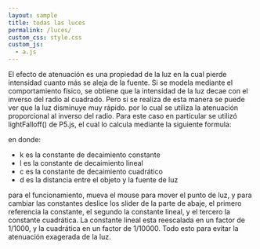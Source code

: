 ```yaml
---
layout: sample
title: todas las luces
permalink: /luces/
custom_css: style.css
custom_js:
  - a.js
---
```

El efecto de atenuación es una propiedad de la luz en la cual pierde intensidad cuanto más se aleja de la fuente. Si se modela mediante el comportamiento físico, se obtiene que la intensidad de la luz decae con el inverso del radio al cuadrado. Pero si se realiza de esta manera se puede ver que la luz disminuye muy rápido. por lo cual se utiliza la atenuación proporcional al inverso del radio. Para este caso en particular se utilizó lightFalloff() de P5.js, el cual lo calcula mediante la siguiente formula:



en donde:
- k es la constante de decaimiento constante
- l es la constante de decaimiento lineal
- c es la constante de decaimiento cuadrático
- d es la distancia entre el objeto y la fuente de luz

para el funcionamiento, mueva el mouse para mover el punto de luz, y para cambiar las constantes deslice los slider de la parte de abaje, el primero referencia la constante, el segundo la constante lineal, y el tercero la constante cuadrática. La constante lineal esta reescalada en un factor de 1/1000, y la cuadrática en un factor de 1/10000. Todo esto para evitar la atenuación exagerada de la luz.


<div class="center-text">
<div class="image" id='a'></div>
</div>